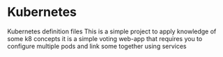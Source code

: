 # Kubernetes
Kubernetes definition files
This is a simple project to apply knowledge of some k8 concepts
it is a simple voting web-app that requires you to configure multiple pods and link some together using services
